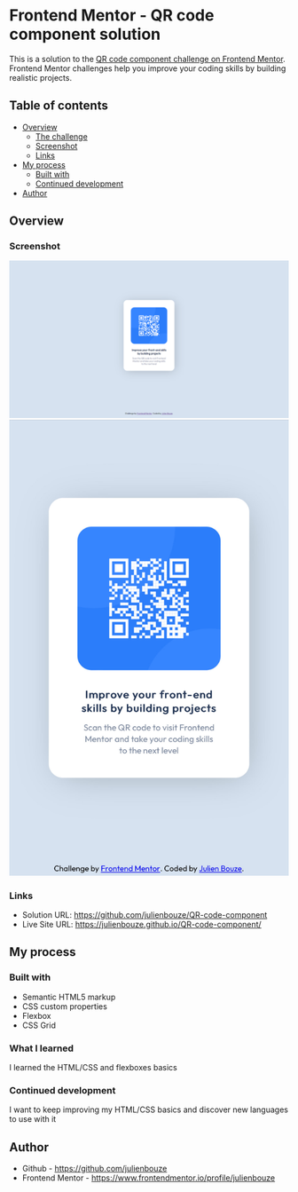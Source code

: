 # Frontend Mentor - QR code component solution

This is a solution to the [QR code component challenge on Frontend Mentor](https://www.frontendmentor.io/challenges/qr-code-component-iux_sIO_H). Frontend Mentor challenges help you improve your coding skills by building realistic projects. 

## Table of contents

- [Overview](#overview)
  - [The challenge](#the-challenge)
  - [Screenshot](#screenshot)
  - [Links](#links)
- [My process](#my-process)
  - [Built with](#built-with)
  - [Continued development](#continued-development)
- [Author](#author)

## Overview

### Screenshot

![](./screenshots/qr1.png)
![](./screenshots/qr2.jpg)



### Links

- Solution URL: https://github.com/julienbouze/QR-code-component
- Live Site URL: https://julienbouze.github.io/QR-code-component/

## My process

### Built with

- Semantic HTML5 markup
- CSS custom properties
- Flexbox
- CSS Grid

### What I learned

I learned the HTML/CSS and flexboxes basics

### Continued development

I want to keep improving my HTML/CSS basics and discover new languages to use with it

## Author

- Github - https://github.com/julienbouze
- Frontend Mentor - https://www.frontendmentor.io/profile/julienbouze
